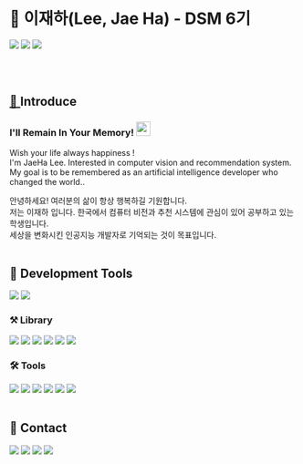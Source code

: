 # 🦫 </a> 이재하(Lee, Jae Ha) - DSM 6기  
<a href="https://www.github.com/CV-JaeHa"><img src="https://img.shields.io/badge/Github-black?style=for-the-badge&logo=github&logoColor=white"></a> <!-- Github -->
<a href="http://portfolio-jaeha.kro.kr"><img src="https://img.shields.io/badge/PortFolio-5468FF?style=for-the-badge&logo=Adobe Illustrator&logoColor=white"></a> <!-- Portfolio(Notion) -->
<a href="https://velog.io/@taki0412"><img src="https://img.shields.io/badge/Velog-4FC08D?style=for-the-badge&logo=Vector Logo Zone&logoColor=white"> <!-- Velog -->

</br></br>
  
## 🎤 </a> Introduce
### I'll Remain In Your Memory! <img src="https://media.giphy.com/media/hvRJCLFzcasrR4ia7z/giphy.gif" width="25px">
Wish your life always happiness !  
I'm JaeHa Lee. Interested in computer vision and recommendation system.  
My goal is to be remembered as an artificial intelligence developer who changed the world..

안녕하세요! 여러분의 삶이 항상 행복하길 기원합니다.  
저는 이재하 입니다. 한국에서 컴퓨터 비전과 추천 시스템에 관심이 있어 공부하고 있는 학생입니다.  
세상을 변화시킨 인공지능 개발자로 기억되는 것이 목표입니다.
</br></br>

## 🔨 </a> Development Tools
<img src="https://img.shields.io/badge/C-A8B9CC?style=for-the-badge&logo=C&logoColor=white"> <img src="https://img.shields.io/badge/Python-3776AB?style=for-the-badge&logo=python&logoColor=white">

### ⚒️ </a> Library
<img src="https://img.shields.io/badge/Pytorch-EE4C2C?style=for-the-badge&logo=pytorch&logoColor=white"> <img src="https://img.shields.io/badge/OpenCV-5C3EE8?style=for-the-badge&logo=openCV&logoColor=white"> <img src="https://img.shields.io/badge/Sickit_Learn-F7931E?style=for-the-badge&logo=scikit-learn&logoColor=white"> <img src="https://img.shields.io/badge/Numpy-013243?style=for-the-badge&logo=numpy&logoColor=white"> <img src="https://img.shields.io/badge/pandas-150458?style=for-the-badge&logo=pandas&logoColor=white"> <img src="https://img.shields.io/badge/flask-black?style=for-the-badge&logo=flask&logoColor=white">

### 🛠️ </a> Tools
<img src="https://img.shields.io/badge/Pycharm-black?style=for-the-badge&logo=pycharm&logoColor=white"> <img src="https://img.shields.io/badge/VS_Code-007ACC?style=for-the-badge&logo=Visual Studio Code&logoColor=white"> <img src="https://img.shields.io/badge/Anaconda-44A833?style=for-the-badge&logo=anaconda&logoColor=white"> <img src="https://img.shields.io/badge/Docker-2496ED?style=for-the-badge&logo=docker&logoColor=white"> <img src="https://img.shields.io/badge/Notion-black?style=for-the-badge&logo=notion&logoColor=white"> <img src="https://img.shields.io/badge/Slack-4A154B?style=for-the-badge&logo=slack&logoColor=white">
</br></br>

## 📝 Contact
<a href="mailto:taki041210@naver.com"><img src="https://img.shields.io/badge/Naver-03C75A?style=for-the-badge&logo=naver&logoColor=white"></a>
<a href="matilto:taki041210@gmail.com"><img src="https://img.shields.io/badge/Gmail-EA4335?style=for-the-badge&logo=gmail&logoColor=white"></a>
<a href="https://www.facebook.com/JaeHa0412/"><img src="https://img.shields.io/badge/Facebook-1877F2?style=for-the-badge&logo=facebook&logoColor=white"></a>
<a href="https://www.instagram.com/jae_ha_0412/"><img src="https://img.shields.io/badge/Instargram-E4405F?style=for-the-badge&logo=Instagram&logoColor=white">
</br>
